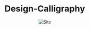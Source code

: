 <div align=center>

# Design-Calligraphy
  
  [![Site](https://img.shields.io/badge/Click_Here-%23000000.svg?style=for-the-badge&logo=BookStack&logoColor=FF7139)]()
  
</div>